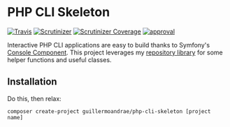 # PHP CLI Skeleton
[![Travis](https://img.shields.io/travis/guillermoandrae/php-cli-skeleton.svg?style=flat-square)](https://travis-ci.org/guillermoandrae/php-cli-skeleton) [![Scrutinizer](https://img.shields.io/scrutinizer/g/guillermoandrae/php-cli-skeleton.svg?style=flat-square)](https://scrutinizer-ci.com/g/guillermoandrae/php-cli-skeleton/) [![Scrutinizer Coverage](https://img.shields.io/scrutinizer/coverage/g/guillermoandrae/php-cli-skeleton.svg?style=flat-square)](https://scrutinizer-ci.com/g/guillermoandrae/php-cli-skeleton/) [![approval](https://img.shields.io/badge/approved%20by-your%20mom-green.svg?style=flat-square)](https://guillermoandraefisher.com)

Interactive PHP CLI applications are easy to build thanks to Symfony's [Console Component](https://symfony.com/doc/current/components/console.html). This project leverages my [repository library](https://github.com/guillermoandrae/php-repository) for some helper functions and useful classes.

## Installation
Do this, then relax:
```
composer create-project guillermoandrae/php-cli-skeleton [project name]

```